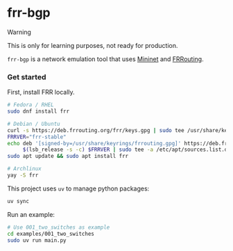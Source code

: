 # frr-bgp

> [!WARNING]
> This is only for learning purposes, not ready for production.

`frr-bgp` is a network emulation tool that uses [Mininet](https://github.com/mininet/mininet) and [FRRouting](https://frrouting.org/). 

### Get started

First, install FRR locally.

```bash
# Fedora / RHEL
sudo dnf install frr

# Debian / Ubuntu
curl -s https://deb.frrouting.org/frr/keys.gpg | sudo tee /usr/share/keyrings/frrouting.gpg > /dev/null
FRRVER="frr-stable"
echo deb '[signed-by=/usr/share/keyrings/frrouting.gpg]' https://deb.frrouting.org/frr \
     $(lsb_release -s -c) $FRRVER | sudo tee -a /etc/apt/sources.list.d/frr.list
sudo apt update && sudo apt install frr

# Archlinux
yay -S frr
```

This project uses `uv` to manage python packages:
```bash
uv sync
```

Run an example:
```bash
# Use 001_two_switches as example
cd examples/001_two_switches
sudo uv run main.py
```

